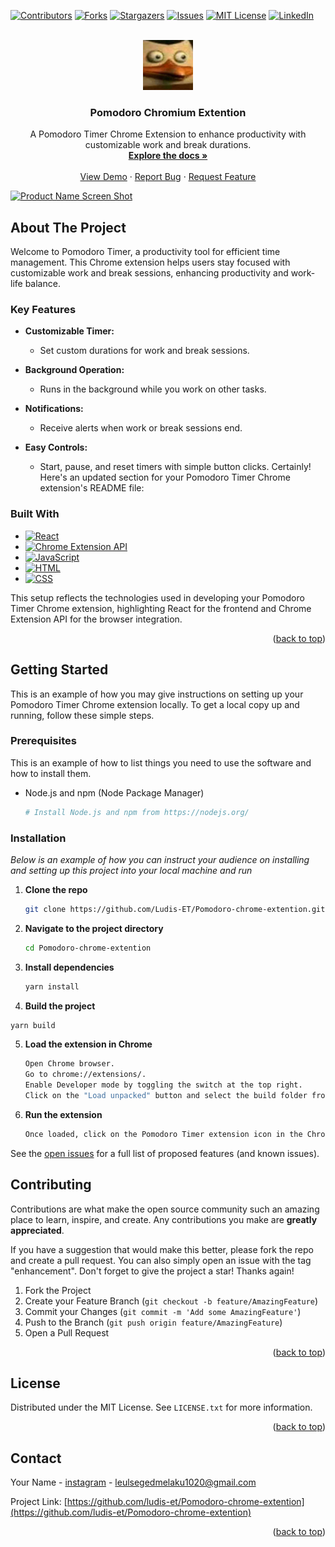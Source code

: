 <a name="readme-top"></a>
[![Contributors][contributors-shield]][contributors-url]
[![Forks][forks-shield]][forks-url]
[![Stargazers][stars-shield]][stars-url]
[![Issues][issues-shield]][issues-url]
[![MIT License][license-shield]][license-url]
[![LinkedIn][linkedin-shield]][linkedin-url]

<!-- PROJECT LOGO -->
<br />
<div align="center">
  <a href="https://github.com/Ludis-et/Pomodoro-chrome-extention">
    <img src="files/icon.png" alt="Logo" width="80" height="80">
  </a>

  <h3 align="center">Pomodoro Chromium Extention</h3>

  <p align="center">
   A Pomodoro Timer Chrome Extension to enhance productivity with customizable work and break durations.
    <br />
    <a href="https://github.com/Ludis-et/Pomodoro-chrome-extention"><strong>Explore the docs »</strong></a>
    <br />
    <br />
    <a href="https://Pomodoro-chrome-extention.vercel.app">View Demo</a>
    ·
    <a href="https://github.com/Ludis-et/Pomodoro-chrome-extention/issues">Report Bug</a>
    ·
    <a href="https://github.com/Ludis-et/Pomodoro-chrome-extention/issues">Request Feature</a>
  </p>
</div>

<!-- ABOUT THE PROJECT -->

[![Product Name Screen Shot][product-screenshot]](files/main.png)

## About The Project

Welcome to Pomodoro Timer, a productivity tool for efficient time management. This Chrome extension helps users stay focused with customizable work and break sessions, enhancing productivity and work-life balance.

### Key Features

- **Customizable Timer:**

  - Set custom durations for work and break sessions.

- **Background Operation:**

  - Runs in the background while you work on other tasks.

- **Notifications:**
  - Receive alerts when work or break sessions end.
- **Easy Controls:**
  - Start, pause, and reset timers with simple button clicks.
    Certainly! Here's an updated section for your Pomodoro Timer Chrome extension's README file:

### Built With

- [![React](https://img.shields.io/badge/React-61DAFB?style=for-the-badge&logo=react&logoColor=white)](https://reactjs.org/)
- [![Chrome Extension API](https://img.shields.io/badge/Chrome%20Extension%20API-4285F4?style=for-the-badge&logo=google-chrome&logoColor=white)](https://developer.chrome.com/docs/extensions/)
- [![JavaScript](https://img.shields.io/badge/JavaScript-F7DF1E?style=for-the-badge&logo=javascript&logoColor=black)](https://developer.mozilla.org/en-US/docs/Web/JavaScript)
- [![HTML](https://img.shields.io/badge/HTML5-E34F26?style=for-the-badge&logo=html5&logoColor=white)](https://developer.mozilla.org/en-US/docs/Web/HTML)
- [![CSS](https://img.shields.io/badge/CSS-1572B6?style=for-the-badge&logo=css3&logoColor=white)](https://www.w3.org/Style/CSS/Overview.en.html)

This setup reflects the technologies used in developing your Pomodoro Timer Chrome extension, highlighting React for the frontend and Chrome Extension API for the browser integration.

<p align="right">(<a href="#readme-top">back to top</a>)</p>

<!-- GETTING STARTED -->

## Getting Started

This is an example of how you may give instructions on setting up your Pomodoro Timer Chrome extension locally. To get a local copy up and running, follow these simple steps.

### Prerequisites

This is an example of how to list things you need to use the software and how to install them.

- Node.js and npm (Node Package Manager)
  ```sh
  # Install Node.js and npm from https://nodejs.org/
  ```

### Installation

_Below is an example of how you can instruct your audience on installing and setting up this project into your local machine and run_

1. **Clone the repo**

   ```sh
   git clone https://github.com/Ludis-ET/Pomodoro-chrome-extention.git
   ```

2. **Navigate to the project directory**

   ```sh
   cd Pomodoro-chrome-extention
   ```

3. **Install dependencies**

   ```sh
   yarn install
   ```

4. **Build the project**

```sh
yarn build

```

5. **Load the extension in Chrome**
   ```sh
   Open Chrome browser.
   Go to chrome://extensions/.
   Enable Developer mode by toggling the switch at the top right.
   Click on the "Load unpacked" button and select the build folder from your project directory.
   ```
6. **Run the extension**
   ```sh
   Once loaded, click on the Pomodoro Timer extension icon in the Chrome toolbar to start using it.
   ```

See the [open issues](https://github.com/Ludis-et/Pomodoro-chrome-extention/issues) for a full list of proposed features (and known issues).

<!-- <p align="right">(<a href="#readme-top">back to top</a>)</p> -->

<!-- CONTRIBUTING -->

## Contributing

Contributions are what make the open source community such an amazing place to learn, inspire, and create. Any contributions you make are **greatly appreciated**.

If you have a suggestion that would make this better, please fork the repo and create a pull request. You can also simply open an issue with the tag "enhancement".
Don't forget to give the project a star! Thanks again!

1. Fork the Project
2. Create your Feature Branch (`git checkout -b feature/AmazingFeature`)
3. Commit your Changes (`git commit -m 'Add some AmazingFeature'`)
4. Push to the Branch (`git push origin feature/AmazingFeature`)
5. Open a Pull Request

<p align="right">(<a href="#readme-top">back to top</a>)</p>

<!-- LICENSE -->

## License

Distributed under the MIT License. See `LICENSE.txt` for more information.

<p align="right">(<a href="#readme-top">back to top</a>)</p>

<!-- CONTACT -->

## Contact

Your Name - [instagram](https://instagram.com/lulsgd) - leulsegedmelaku1020@gmail.com

Project Link: [https://github.com/ludis-et/Pomodoro-chrome-extention](https://github.com/ludis-et/Pomodoro-chrome-extention)

<p align="right">(<a href="#readme-top">back to top</a>)</p>

<!--
## Acknowledgments

Use this space to list resources you find helpful and would like to give credit to. I've included a few of my favorites to kick things off!

* [Choose an Open Source License](https://choosealicense.com)
* [GitHub Emoji Cheat Sheet](https://www.webpagefx.com/tools/emoji-cheat-sheet)
* [Malven's Flexbox Cheatsheet](https://flexbox.malven.co/)
* [Malven's Grid Cheatsheet](https://grid.malven.co/)
* [Img Shields](https://shields.io)
* [GitHub Pages](https://pages.github.com)
* [Font Awesome](https://fontawesome.com)
* [React Icons](https://react-icons.github.io/react-icons/search)

<p align="right">(<a href="#readme-top">back to top</a>)</p> -->

<!-- MARKDOWN LINKS & IMAGES -->
<!-- https://www.markdownguide.org/basic-syntax/#reference-style-links -->

[contributors-shield]: https://img.shields.io/github/contributors/Ludis-et/Pomodoro-chrome-extention.svg?style=for-the-badge
[contributors-url]: https://github.com/Ludis-et/Pomodoro-chrome-extention/graphs/contributors
[forks-shield]: https://img.shields.io/github/forks/Ludis-et/Pomodoro-chrome-extention.svg?style=for-the-badge
[forks-url]: https://github.com/Ludis-et/Pomodoro-chrome-extention/network/members
[stars-shield]: https://img.shields.io/github/stars/Ludis-et/Pomodoro-chrome-extention.svg?style=for-the-badge
[stars-url]: https://github.com/Ludis-et/Pomodoro-chrome-extention/stargazers
[issues-shield]: https://img.shields.io/github/issues/Ludis-et/Pomodoro-chrome-extention.svg?style=for-the-badge
[issues-url]: https://github.com/Ludis-et/Pomodoro-chrome-extention/issues
[license-shield]: https://img.shields.io/github/license/Ludis-et/Pomodoro-chrome-extention.svg?style=for-the-badge
[license-url]: https://github.com/Ludis-et/Pomodoro-chrome-extention/blob/master/LICENSE.txt
[linkedin-shield]: https://img.shields.io/badge/-LinkedIn-black.svg?style=for-the-badge&logo=linkedin&colorB=555
[linkedin-url]: https://linkedin.com/in/othneildrew
[product-screenshot]: static/readme/screencapture-Pomodoro-chrome-extention-vercel-app-2024-02-15-18_50_59.png
[product-screenshott]: static/readme/screencapture-localhost-8000-admin-page-2024-02-15-19_46_08.png
[Next.js]: https://img.shields.io/badge/Django?style=for-the-badge&logo=django
[Next-url]: https://www.djangoproject.com/
[React.js]: https://img.shields.io/badge/React-20232A?style=for-the-badge&logo=react&logoColor=61DAFB
[React-url]: https://reactjs.org/
[Vue.js]: https://img.shields.io/badge/Vue.js-35495E?style=for-the-badge&logo=vuedotjs&logoColor=4FC08D
[Vue-url]: https://vuejs.org/
[Angular.io]: https://img.shields.io/badge/Angular-DD0031?style=for-the-badge&logo=angular&logoColor=white
[Angular-url]: https://angular.io/
[Svelte.dev]: https://img.shields.io/badge/Svelte-4A4A55?style=for-the-badge&logo=svelte&logoColor=FF3E00
[Svelte-url]: https://svelte.dev/
[Laravel.com]: https://img.shields.io/badge/Laravel-FF2D20?style=for-the-badge&logo=laravel&logoColor=white
[Laravel-url]: https://laravel.com
[Bootstrap.com]: https://img.shields.io/badge/Bootstrap-563D7C?style=for-the-badge&logo=bootstrap&logoColor=white
[Bootstrap-url]: https://getbootstrap.com
[JQuery.com]: https://img.shields.io/badge/jQuery-0769AD?style=for-the-badge&logo=jquery&logoColor=white
[JQuery-url]: https://jquery.com
